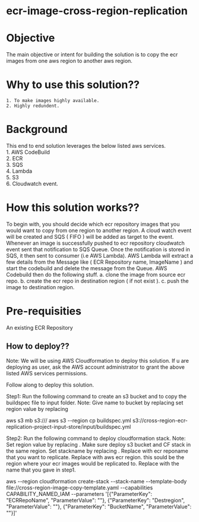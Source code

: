 # ecr-image-cross-region-replication

# Objective
The main objective or intent for building the solution is to copy the ecr images from one aws region to another aws region.

# Why to use this solution??
    1. To make images highly available.
    2. Highly redundent.

# Background
This end to end solution leverages the below listed aws services. <br />
    1. AWS CodeBuild <br />
    2. ECR <br />
    3. SQS <br />
    4. Lambda <br />
    5. S3 <br />
    6. Cloudwatch event. <br />

# How this solution works??
To begin with, you should decide which ecr repository images that you would want to copy from one region to another region.
A cloud watch event will be created and SQS ( FIFO ) will be added as target to the event. 
Whenever an image is successfully pushed to ecr repository cloudwatch event sent that notification to SQS Queue. 
Once the notification is stored in SQS, it then sent to consumer (i.e AWS Lambda).
AWS Lambda will extract a few details from the Message like ( ECR Repository name, ImageName ) and start the codebuild and delete the message from the Queue.
AWS Codebuild then do the following stuff.
    a. clone the image from source ecr repo.
    b. create the ecr repo in destination region ( if not exist ).
    c. push the image to destination region.

# Pre-requisities
An existing ECR Repository

## How to deploy??
Note: We will be using AWS Cloudformation to deploy this solution. If u are deploying as user, ask the AWS account administrator to grant the above listed
AWS services permissions.

Follow along to deploy this solution.

Step1: Run the following command to create an s3 bucket and to copy the buildspec file to input folder.
Note:
  Give name to bucket by replacing <BUCKETNAME>
  set region value by replacing <REGION>
  
aws s3 mb s3://<BUCKETNAME>/ 
aws s3 --region <REGION> cp buildspec.yml s3://cross-region-ecr-replication-project-input-store/input/buildspec.yml

Step2: Run the following command to deploy cloudformation stack.
Note:
    Set region value by replacing <REGION>. Make sure deploy s3 bucket and CF stack in the same region.
    Set stackname by replacing <StackName>.
  Replace <ECRRepoName> with ecr reponame that you want to replicate.
  Replace <Destregion> with aws ecr region. this sould be the region where your ecr images would be replicated to.
  Replace <BUCKETNAME> with the name that you gave in step1.
  
aws --region <REGION> cloudformation create-stack --stack-name <StackName> --template-body file://cross-region-image-copy-template.yaml --capabilities CAPABILITY_NAMED_IAM --parameters '[{"ParameterKey": "ECRRepoName", "ParameterValue": "<ECRRepoName>"}, {"ParameterKey": "Destregion", "ParameterValue": "<Destregion>"}, {"ParameterKey": "BucketName", "ParameterValue": "<BUCKETNAME>"}]'











 
